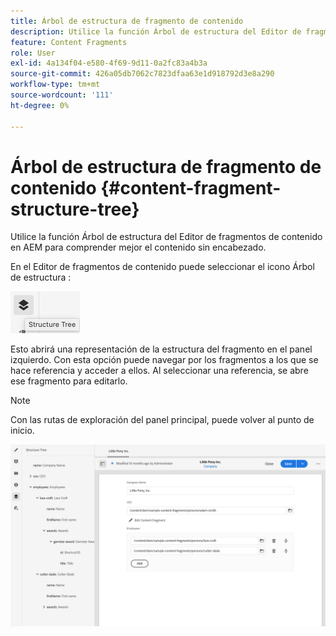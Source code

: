 ```yaml
---
title: Árbol de estructura de fragmento de contenido
description: Utilice la función Árbol de estructura del Editor de fragmentos de contenido en AEM para comprender mejor el contenido sin encabezado.
feature: Content Fragments
role: User
exl-id: 4a134f04-e580-4f69-9d11-0a2fc83a4b3a
source-git-commit: 426a05db7062c7823dfaa63e1d918792d3e8a290
workflow-type: tm+mt
source-wordcount: '111'
ht-degree: 0%

---
```


# Árbol de estructura de fragmento de contenido {#content-fragment-structure-tree}

Utilice la función Árbol de estructura del Editor de fragmentos de contenido en AEM para comprender mejor el contenido sin encabezado.

En el Editor de fragmentos de contenido puede seleccionar el icono Árbol de estructura :

![Árbol de estructura de fragmento de contenido](assets/cfm-structuretree-01.png)

Esto abrirá una representación de la estructura del fragmento en el panel izquierdo. Con esta opción puede navegar por los fragmentos a los que se hace referencia y acceder a ellos. Al seleccionar una referencia, se abre ese fragmento para editarlo.

>[!NOTE]
>
>Con las rutas de exploración del panel principal, puede volver al punto de inicio.

![Árbol de estructura de fragmento de contenido](assets/cfm-structuretree-02.png)
